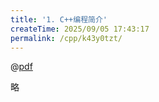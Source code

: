 ```yaml
---
title: '1. C++编程简介'
createTime: 2025/09/05 17:43:17
permalink: /cpp/k43y0tzt/
---
```



@[pdf](https://oss.ajohn.top/blog/pdf/oop1.pdf)


略
